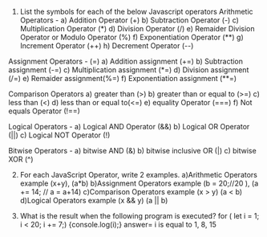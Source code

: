 1) List the symbols for each of the below Javascript operators
Arithmetic Operators - 
a) Addition Operator (+)
b) Subtraction Operator (-)
c) Multiplication Operator (*)
d) Division Operator (/)
e) Remaider Division Operator or Modulo Operator (%)
f) Exponentiation Operator (**)
g) Increment Operator (++)
h) Decrement Operator (--)

Assignment Operators - (=)
a) Addition assignment (+=)
b) Subtraction assignment (-=)
c) Multiplication assignment (*=)
d) Division assignment (/=)
e) Remaider assignment(%=)
f) Exponentiation assignment (**=)
 


Comparison Operators
a) greater than (>)
b) greater than or equal to (>=)
c) less than (<)
d) less than or equal to(<=)
e) equality Operator (===)
f) Not equals Operator (!==)

Logical Operators -
a) Logical AND Operator (&&)
b) Logical OR Operator (||)
c) Logical NOT Operator (!)

Bitwise Operators -
a) bitwise AND (&)
b) bitwise inclusive OR (|)
c) bitwise XOR (^)

2) For each JavaScript Operator, write 2 examples.
a)Arithmetic Operators example (x+y), (a*b)
b)Assignment Operators example (b = 20;//20 ), (a += 14; // a = a+14)
c)Comparison Operators example (x > y) (a < b)
d)Logical Operators example (x && y) (a || b)



4) What is the result when the following program is executed?
for ( let i = 1; i < 20; i += 7;)
{console.log(i);} answer= i is equal to 1, 8, 15
